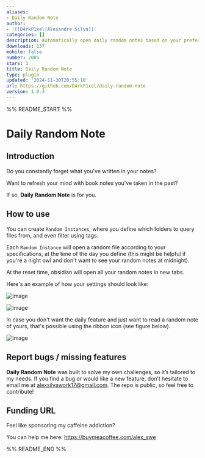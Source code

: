 ```yaml
---
aliases:
- Daily Random Note
author:
- '[[D4rkP1xel|Alexandre Silva]]'
categories: []
description: Automatically open daily random notes based on your preferences.
downloads: 137
mobile: false
number: 2005
stars: 1
title: Daily Random Note
type: plugin
updated: '2024-11-30T20:55:18'
url: https://github.com/D4rkP1xel/daily-random-note
version: 1.0.3
---
```


%% README_START %%

# Daily Random Note

## Introduction
Do you constantly forget what you've written in your notes?

Want to refresh your mind with book notes you've taken in the past?

If so, **Daily Random Note** is for you.

## How to use

You can create `Random Instances`, where you define which folders to query files from, and even filter using tags.

Each `Random Instance` will open a random file according to your specifications, at the time of the day you define (this might be helpful if you're a night owl and don't want to see your random notes at midnight).

At the reset time, obsidian will open all your random notes in new tabs.

Here's an example of how your settings should look like:

![image](https://github.com/user-attachments/assets/c40e8e99-1e9a-46cd-988e-98a87f517cda)

![image](https://github.com/user-attachments/assets/b4ffea5c-18fa-4ec3-9f1b-60e8b26dab99)

In case you don't want the daily feature and just want to read a random note of yours, that's possible using the ribbon icon (see figure below).

![image](https://github.com/user-attachments/assets/a5dedb2c-f293-492e-9516-6a88acf7f8cb)

## Report bugs / missing features

**Daily Random Note** was built to solve my own challenges, so it’s tailored to my needs. If you find a bug or would like a new feature, don’t hesitate to email me at alexsilvawork17@gmail.com. The repo is public, so feel free to contribute!

## Funding URL

Feel like sponsoring my caffeine addiction?

You can help me here: https://buymeacoffee.com/alex_swe



%% README_END %%